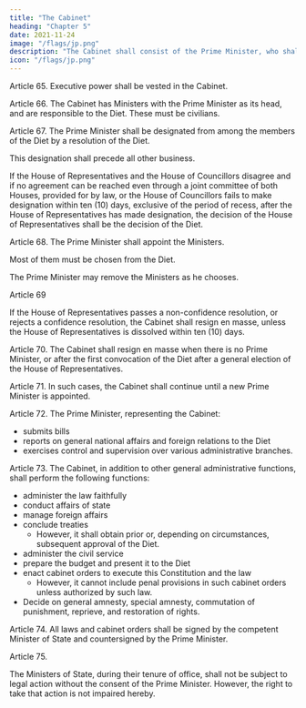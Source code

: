```yaml
---
title: "The Cabinet"
heading: "Chapter 5"
date: 2021-11-24
image: "/flags/jp.png"
description: "The Cabinet shall consist of the Prime Minister, who shall be its head, and other Ministers of State"
icon: "/flags/jp.png"
---
```



Article 65. Executive power shall be vested in the Cabinet. 

Article 66. The Cabinet has Ministers with the Prime Minister as its head, and are responsible to the Diet. These must be civilians.

Article 67. The Prime Minister shall be designated from among the members of the Diet by a resolution of the Diet. 

This designation shall precede all other business. 

If the House of Representatives and the House of Councillors disagree and if no agreement can be reached even through a joint committee of both Houses, provided for by law, or the House of Councillors fails to make designation within ten (10) days, exclusive of the period of recess, after the House of Representatives has made designation, the decision of the House of Representatives shall be the decision of the Diet. 


Article 68. The Prime Minister shall appoint the Ministers. 

Most of them must be chosen from the Diet. 

The Prime Minister may remove the Ministers as he chooses. 

Article 69

If the House of Representatives passes a non-confidence resolution, or rejects a confidence resolution, the Cabinet shall resign en masse, unless the House of Representatives is dissolved within ten (10) days. 

Article 70. The Cabinet shall resign en masse when there is no Prime Minister, or after the first convocation of the Diet after a general election of the House of Representatives. 

Article 71. In such cases, <!-- mentioned in the two preceding articles, --> the Cabinet shall continue until a new Prime Minister is appointed. 

Article 72. The Prime Minister, representing the Cabinet:
- submits bills
- reports on general national affairs and foreign relations to the Diet
- exercises control and supervision over various administrative branches. 


Article 73. The Cabinet, in addition to other general administrative functions, shall perform the following functions:
- administer the law faithfully
- conduct affairs of state
- manage foreign affairs
- conclude treaties 
  - However, it shall obtain prior or, depending on circumstances, subsequent approval of the Diet. 
- administer the civil service
- prepare the budget and present it to the Diet
- enact cabinet orders to execute this Constitution and the law 
  - However, it cannot include penal provisions in such cabinet orders unless authorized by such law. 
- Decide on general amnesty, special amnesty, commutation of punishment, reprieve, and restoration of rights. 

Article 74. All laws and cabinet orders shall be signed by the competent Minister of State and countersigned by the Prime Minister. 

Article 75. 

The Ministers of State, during their tenure of office, shall not be subject to legal action without the consent of the Prime Minister. However, the right to take that action is not impaired hereby. 
